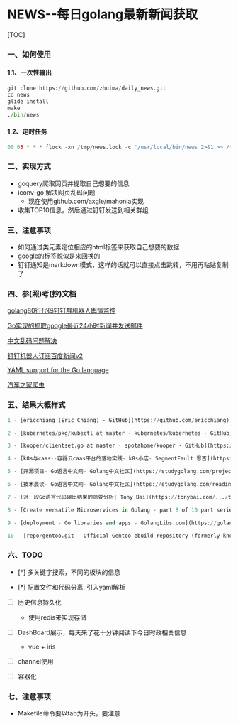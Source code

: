 NEWS--每日golang最新新闻获取
===========================


[TOC]



### 一、如何使用

#### 1.1、一次性输出

```python
git clone https://github.com/zhuima/daily_news.git
cd news
glide install
make
./bin/news
```

#### 1.2、定时任务

```python
00 08 * * * flock -xn /tmp/news.lock -c '/usr/local/bin/news 2>&1 >> /tmp/news_`/bin/date +\%Y\%m\%d`.log'
```


### 二、实现方式

- goquery爬取网页并提取自己想要的信息
- iconv-go 解决网页乱码问题
    - 现在使用github.com/axgle/mahonia实现
- 收集TOP10信息，然后通过钉钉发送到相关群组


### 三、注意事项

- 如何通过类元素定位相应的html标签来获取自己想要的数据
- google的标签貌似是来回换的
- 钉钉通知是markdown模式，这样的话就可以直接点击跳转，不用再粘贴复制了


### 四、参(照)考(抄)文档


[golang80行代码钉钉群机器人舆情监控](https://segmentfault.com/a/1190000013241676)

[Go实现的抓取google最近24小时新闻并发送邮件](http://blog.chenmiao.cf/2018/01/11/go%E5%AE%9E%E7%8E%B0%E7%9A%84%E6%8A%93%E5%8F%96google%E6%9C%80%E8%BF%9124%E5%B0%8F%E6%97%B6%E6%96%B0%E9%97%BB%E5%B9%B6%E5%8F%91%E9%80%81%E9%82%AE%E4%BB%B6/)

[中文乱码问题解决](http://www.phperz.com/article/17/1103/352014.html)

[钉钉机器人订阅百度新闻v2](https://gist.github.com/mojocn/9b18db2c99b01e49ce6afbbb2322e07a)

[YAML support for the Go language](https://github.com/go-yaml/yaml)

[汽车之家爬虫](https://github.com/go-crawler/car-prices/blob/master/downloader/download.go)

### 五、结果大概样式

```python
1 - [ericchiang (Eric Chiang) · GitHub](https://github.com/ericchiang)

2 - [kubernetes/pkg/kubectl at master · kubernetes/kubernetes · GitHub](https://github.com/kubernetes/kubernetes/tree/master/pkg/kubectl)

3 - [kooper/clientset.go at master · spotahome/kooper · GitHub](https://github.com/spotahome/kooper/blob/.../k8s.../clientset.go)

4 - [k8s与caas--容器云caas平台的落地实践- k8s小店- SegmentFault 思否](https://segmentfault.com/a/1190000013855767)

5 - [开源项目- Go语言中文网- Golang中文社区](https://studygolang.com/projects)

6 - [技术晨读- Go语言中文网- Golang中文社区](https://studygolang.com/readings)

7 - [对一段Go语言代码输出结果的简要分析| Tony Bai](https://tonybai.com/.../the-analysis-of-output-results-of-a-go-code-snippet/)

8 - [Create versatile Microservices in Golang - part 8 of 10 part series](https://ewanvalentine.io/microservices-in-golang-part-8/)

9 - [deployment - Go libraries and apps - GolangLibs.com](https://golanglibs.com/top?page=76&q=deployment)

10 - [repo/gentoo.git - Official Gentoo ebuild repository (formerly known ...](https://gitweb.gentoo.org/repo/gentoo.git/commit/?id...)
```


### 六、TODO

- [*] 多关键字搜索，不同的板块的信息
   
- [*] 配置文件和代码分离, 引入yaml解析
- [ ] 历史信息持久化
    - 使用redis来实现存储
- [ ] DashBoard展示，每天来了花十分钟阅读下今日时政相关信息
    - vue + iris
- [ ] channel使用
- [ ] 容器化


### 七、注意事项

- Makefile命令要以tab为开头，要注意
